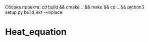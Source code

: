 Сборка проекта:
cd build && cmake .. && make && cd .. && python3 setup.py build_ext --inplace


# Heat_equation
